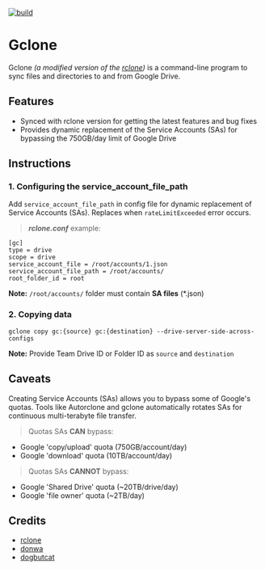 [![build](https://github.com/showkubii/gclone-diynez/actions/workflows/build.yml/badge.svg?event=push)](https://github.com/showkubii/gclone-diynez/actions/workflows/build.yml)

# Gclone

Gclone *(a modified version of the [rclone](https://github.com/rclone/rclone))* is a command-line program to sync files and directories to and from Google Drive.

## Features

- Synced with rclone version for getting the latest features and bug fixes
- Provides dynamic replacement of the Service Accounts (SAs) for bypassing the 750GB/day limit of Google Drive


## Instructions

### 1. Configuring the service_account_file_path

Add `service_account_file_path` in config file for dynamic replacement of Service Accounts (SAs). Replaces when `rateLimitExceeded` error occurs.

> ***rclone.conf*** example:
```
[gc]
type = drive  
scope = drive  
service_account_file = /root/accounts/1.json  
service_account_file_path = /root/accounts/  
root_folder_id = root  
```
**Note:** `/root/accounts/` folder must contain **SA files** (*.json)
  
### 2. Copying data

```
gclone copy gc:{source} gc:{destination} --drive-server-side-across-configs
```
**Note:** Provide Team Drive ID or Folder ID as `source` and `destination`

## Caveats

Creating Service Accounts (SAs) allows you to bypass some of Google's quotas. Tools like Autorclone and gclone automatically rotates SAs for continuous multi-terabyte file transfer.

> Quotas SAs **CAN** bypass:
* Google 'copy/upload' quota (750GB/account/day)
* Google 'download' quota (10TB/account/day)

> Quotas SAs **CANNOT** bypass:
* Google 'Shared Drive' quota (~20TB/drive/day)
* Google 'file owner' quota (~2TB/day)

## Credits

- [rclone](https://github.com/rclone)
- [donwa](https://github.com/donwa)
- [dogbutcat](https://github.com/dogbutcat)
